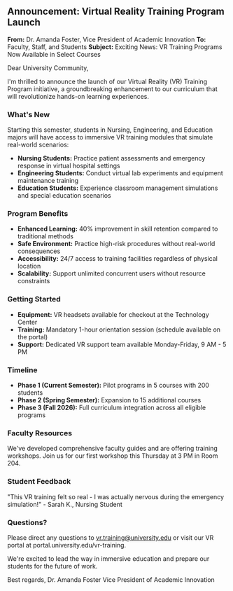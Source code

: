## Announcement: Virtual Reality Training Program Launch

**From:** Dr. Amanda Foster, Vice President of Academic Innovation
**To:** Faculty, Staff, and Students
**Subject:** Exciting News: VR Training Programs Now Available in Select Courses

Dear University Community,

I'm thrilled to announce the launch of our Virtual Reality (VR) Training Program initiative, a groundbreaking enhancement to our curriculum that will revolutionize hands-on learning experiences.

### What's New

Starting this semester, students in Nursing, Engineering, and Education majors will have access to immersive VR training modules that simulate real-world scenarios:

- **Nursing Students:** Practice patient assessments and emergency response in virtual hospital settings
- **Engineering Students:** Conduct virtual lab experiments and equipment maintenance training
- **Education Students:** Experience classroom management simulations and special education scenarios

### Program Benefits

- **Enhanced Learning:** 40% improvement in skill retention compared to traditional methods
- **Safe Environment:** Practice high-risk procedures without real-world consequences
- **Accessibility:** 24/7 access to training facilities regardless of physical location
- **Scalability:** Support unlimited concurrent users without resource constraints

### Getting Started

- **Equipment:** VR headsets available for checkout at the Technology Center
- **Training:** Mandatory 1-hour orientation session (schedule available on the portal)
- **Support:** Dedicated VR support team available Monday-Friday, 9 AM - 5 PM

### Timeline

- **Phase 1 (Current Semester):** Pilot programs in 5 courses with 200 students
- **Phase 2 (Spring Semester):** Expansion to 15 additional courses
- **Phase 3 (Fall 2026):** Full curriculum integration across all eligible programs

### Faculty Resources

We've developed comprehensive faculty guides and are offering training workshops. Join us for our first workshop this Thursday at 3 PM in Room 204.

### Student Feedback

"This VR training felt so real - I was actually nervous during the emergency simulation!" - Sarah K., Nursing Student

### Questions?

Please direct any questions to vr.training@university.edu or visit our VR portal at portal.university.edu/vr-training.

We're excited to lead the way in immersive education and prepare our students for the future of work.

Best regards,
Dr. Amanda Foster
Vice President of Academic Innovation
